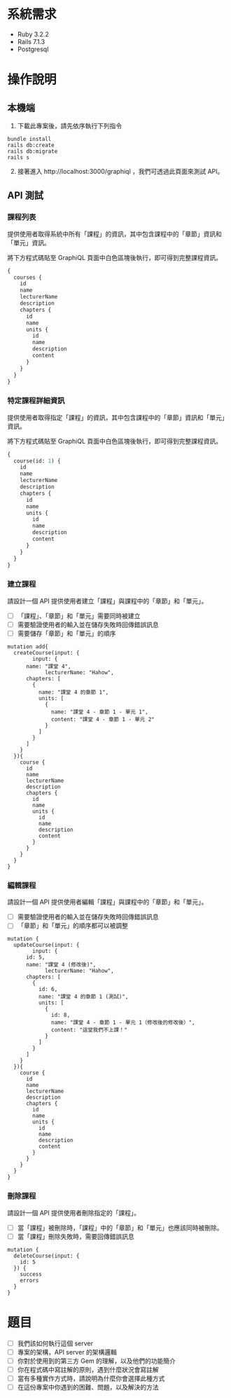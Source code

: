 # 系統需求

- Ruby 3.2.2
- Rails 7.1.3
- Postgresql

# 操作說明

## 本機端

1. 下載此專案後，請先依序執行下列指令
  ```
  bundle install
  rails db:create
  rails db:migrate
  rails s
  ```
2. 接著進入 http://localhost:3000/graphiql ，我們可透過此頁面來測試 API。

## API 測試

### 課程列表
提供使用者取得系統中所有「課程」的資訊，其中包含課程中的「章節」資訊和「單元」資訊。

將下方程式碼貼至 GraphiQL 頁面中白色區塊後執行，即可得到完整課程資訊。
```GraphQL
{
  courses {
    id
    name
    lecturerName
    description
    chapters {
      id
      name
      units {
        id
        name
        description
        content
      }
    }
  }
}

```

### 特定課程詳細資訊
提供使用者取得指定「課程」的資訊，其中包含課程中的「章節」資訊和「單元」資訊。

將下方程式碼貼至 GraphiQL 頁面中白色區塊後執行，即可得到完整課程資訊。
```GraphQL
{
  course(id: 1) {
    id
    name
    lecturerName
    description
    chapters {
      id
      name
      units {
        id
        name
        description
        content
      }
    }
  }
}

```

### 建立課程

請設計一個 API 提供使用者建立「課程」與課程中的「章節」和「單元」。

- [ ] 「課程」、「章節」和「單元」需要同時被建立
- [ ] 需要驗證使用者的輸入並在儲存失敗時回傳錯誤訊息
- [ ] 需要儲存「章節」和「單元」的順序

```
mutation add{
  createCourse(input: {
		input: {
      name: "課堂 4",
			lecturerName: "Hahow",
      chapters: [
        {
          name: "課堂 4 的章節 1",
          units: [
            {
              name: "課堂 4 - 章節 1 - 單元 1",
              content: "課堂 4 - 章節 1 - 單元 2"
            }
          ]
        }
      ]
    }
  }){
    course {
      id
      name
      lecturerName
      description
      chapters {
        id
        name
        units {
          id
          name
          description
          content
        }
      }
    }
  }
}
```

### 編輯課程

請設計一個 API 提供使用者編輯「課程」與課程中的「章節」和「單元」。

- [ ] 需要驗證使用者的輸入並在儲存失敗時回傳錯誤訊息
- [ ] 「章節」和「單元」的順序都可以被調整

```
mutation {
  updateCourse(input: {
		input: {
      id: 5,
      name: "課堂 4 (修改後)",
			lecturerName: "Hahow",
      chapters: [
        {
          id: 6,
          name: "課堂 4 的章節 1 (測試)",
          units: [
            {
              id: 8,
              name: "課堂 4 - 章節 1 - 單元 1（修改後的修改後）",
              content: "這堂我們不上課！"
            }
          ]
        }
      ]
    }
  }){
    course {
      id
      name
      lecturerName
      description
      chapters {
        id
        name
        units {
          id
          name
          description
          content
        }
      }
    }
  }
}
```

### 刪除課程

請設計一個 API 提供使用者刪除指定的「課程」。

- [ ] 當「課程」被刪除時，「課程」中的「章節」和「單元」也應該同時被刪除。
- [ ] 當「課程」刪除失敗時，需要回傳錯誤訊息

```
mutation {
  deleteCourse(input: {
    id: 5
  }) {
    success
    errors
  }
}
```


# 題目

- [ ] 我們該如何執行這個 server
- [ ] 專案的架構，API server 的架構邏輯
- [ ] 你對於使用到的第三方 Gem 的理解，以及他們的功能簡介
- [ ] 你在程式碼中寫註解的原則，遇到什麼狀況會寫註解
- [ ] 當有多種實作方式時，請說明為什麼你會選擇此種方式
- [ ] 在這份專案中你遇到的困難、問題，以及解決的方法
